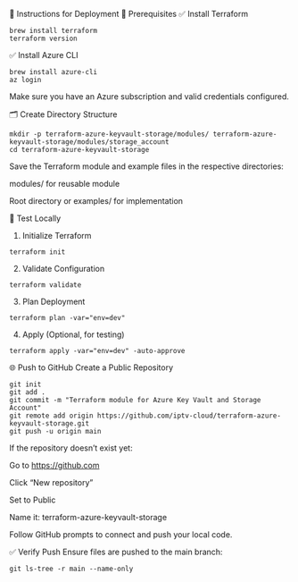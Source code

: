 🚀 Instructions for Deployment
📌 Prerequisites
✅ Install Terraform

```
brew install terraform
terraform version
```

✅ Install Azure CLI
```
brew install azure-cli
az login
```
Make sure you have an Azure subscription and valid credentials configured.

🗂️ Create Directory Structure
```
mkdir -p terraform-azure-keyvault-storage/modules/ terraform-azure-keyvault-storage/modules/storage_account
cd terraform-azure-keyvault-storage
```

Save the Terraform module and example files in the respective directories:

modules/ for reusable module

Root directory or examples/ for implementation

🧪 Test Locally
1. Initialize Terraform

```
terraform init

```
2. Validate Configuration

```
terraform validate
```
3. Plan Deployment
```
terraform plan -var="env=dev"
```
4. Apply (Optional, for testing)
```
terraform apply -var="env=dev" -auto-approve
```
🌐 Push to GitHub
Create a Public Repository
```
git init
git add .
git commit -m "Terraform module for Azure Key Vault and Storage Account"
git remote add origin https://github.com/iptv-cloud/terraform-azure-keyvault-storage.git
git push -u origin main
```
If the repository doesn’t exist yet:

Go to https://github.com

Click “New repository”

Set to Public

Name it: terraform-azure-keyvault-storage 

Follow GitHub prompts to connect and push your local code.

✅ Verify Push
Ensure files are pushed to the main branch:

```
git ls-tree -r main --name-only
```